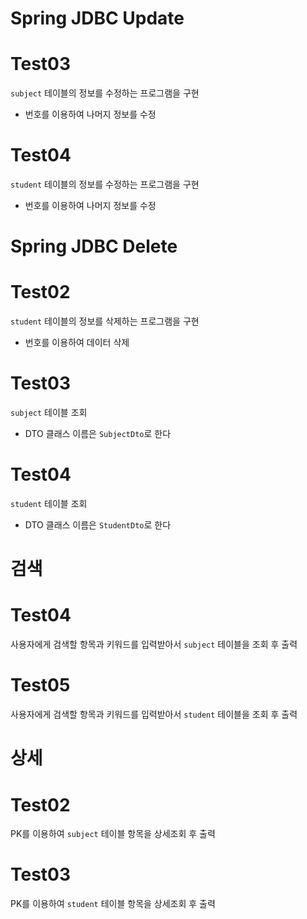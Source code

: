 # Spring JDBC Update

# Test03

`subject` 테이블의 정보를 수정하는 프로그램을 구현

- 번호를 이용하여 나머지 정보를 수정

# Test04

`student` 테이블의 정보를 수정하는 프로그램을 구현

- 번호를 이용하여 나머지 정보를 수정

# Spring JDBC Delete

# Test02

`student` 테이블의 정보를 삭제하는 프로그램을 구현

- 번호를 이용하여 데이터 삭제

# Test03

`subject` 테이블 조회

- DTO 클래스 이름은 `SubjectDto`로 한다

# Test04

`student` 테이블 조회

- DTO 클래스 이름은 `StudentDto`로 한다


# 검색

# Test04

사용자에게 검색할 항목과 키워드를 입력받아서 `subject` 테이블을 조회 후 출력

# Test05

사용자에게 검색할 항목과 키워드를 입력받아서 `student` 테이블을 조회 후 출력

# 상세

# Test02

PK를 이용하여 `subject` 테이블 항목을 상세조회 후 출력

# Test03

PK를 이용하여 `student` 테이블 항목을 상세조회 후 출력




















